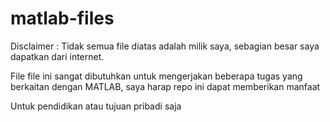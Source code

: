 # matlab-files
 
Disclaimer : Tidak semua file diatas adalah milik saya, sebagian besar saya dapatkan dari internet. 

File file ini sangat dibutuhkan untuk mengerjakan beberapa tugas yang berkaitan dengan MATLAB, saya harap repo ini dapat memberikan manfaat

Untuk pendidikan atau tujuan pribadi saja

